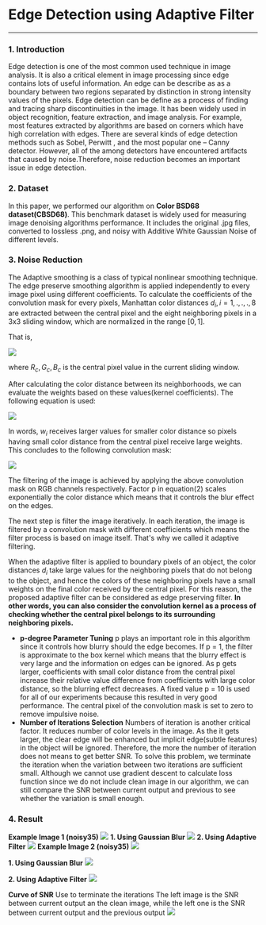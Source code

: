 # Edge Detection using Adaptive Filter
---
### 1. Introduction
Edge detection is one of the most common used technique in image analysis. It is also a critical element in image processing since edge contains lots of useful information. An edge can be describe as as a boundary between two regions separated by distinction in strong intensity values of the pixels. Edge detection can be define as a process of finding and tracing sharp discontinuities in the image. It has been widely used in object recognition, feature extraction, and image analysis. For example, most features extracted by algorithms are based on corners which have high correlation with edges. There are several kinds of edge detection methods such as Sobel, Perwitt , and the most popular one – Canny detector. However, all of the among detectors have encountered artifacts that caused by noise.Therefore, noise reduction becomes an important issue in edge detection.
### 2. Dataset 
In this paper, we performed our algorithm on **Color BSD68 dataset(CBSD68)**. This benchmark dataset is widely used for measuring image denoising algorithms performance. It includes the original .jpg files, converted to lossless .png, and noisy with Additive White Gaussian Noise of different levels.

### 3. Noise Reduction
The Adaptive smoothing is a class of typical nonlinear smoothing technique. The edge preserve smoothing algorithm is applied independently to every image pixel using different coefficients. To calculate the coefficients of the convolution mask for every pixels, Manhattan color distances $d_i , i = 1,.,.,.,8$ are extracted between the central pixel and the eight neighboring pixels in a 3x3 sliding window, which are normalized in the range $[0,1]$.

That is, 

![](https://i.imgur.com/60lLZGf.png)

where $R_c,G_c,B_c$ is the central pixel value in the current sliding window.

After calculating the color distance between its neighborhoods, we can evaluate the weights based on these values(kernel coefficients). The following equation is used:

![](https://i.imgur.com/AaKJa8A.png)

In words, $w_i$ receives larger values for smaller color distance so pixels
having small color distance from the central pixel receive large weights. This concludes to the following convolution mask:

![](https://i.imgur.com/8lz4o7D.png)

The filtering of the image is achieved by applying the above convolution mask on RGB channels respectively. Factor p in equation(2) scales exponentially the color distance which means that it controls the blur effect on the edges.

The next step is filter the image iteratively. In each iteration, the image is filtered by a convolution mask with different coefficients which means the filter process is based on image itself. That's why we called it adaptive filtering. 

When the adaptive filter is applied to boundary pixels of an object, the color distances $d_i$ take large values for the neighboring pixels that do not belong to the object, and hence the colors of these neighboring pixels have a small weights on the final color received by the central pixel. For this reason, the proposed adaptive filter can be considered as edge preserving filter. **In other words, you can also consider the convolution kernel as a process of checking whether the central pixel belongs to its surrounding neighboring pixels.**

* **p-degree Parameter Tuning**
  p plays an important role in this algorithm since it controls how blurry should the edge becomes. If p = 1, the filter is approximate to the box kernel which means that the blurry effect is very large and the information on edges can be ignored. As p gets larger, coefficients with small color distance from the central pixel increase their relative value difference from coefficients with large color distance, so the blurring effect decreases. A fixed value p = 10 is used for all of our experiments because this resulted in very good performance. The central pixel of the convolution mask is set to zero to remove impulsive noise.
* **Number of Iterations Selection**
    Numbers of iteration is another critical factor. It reduces number of color levels in the image. As the it gets larger, the clear edge will be enhanced but implicit edge(subtle features) in the object will be ignored. Therefore, the more the number of iteration does not means to get better SNR. To solve this problem, we terminate the iteration when the variation between two iterations are sufficient small. Although we cannot use gradient descent to calculate loss function since we do not include clean image in our algorithm, we can still compare the SNR between current output and previous to see whether the variation is small enough.
### 4. Result
**Example Image 1 (noisy35)**
![](https://i.imgur.com/iKZwJlL.png)
**1. Using Gaussian Blur**
![](https://i.imgur.com/VB2JGJ1.png)
**2. Using Adaptive Filter**
![](https://i.imgur.com/17lGcE9.png)
**Example Image 2 (noisy35)**
![](https://i.imgur.com/vJsDIQ2.png)

**1. Using Gaussian Blur**
![](https://i.imgur.com/4VP8kxD.png)

**2. Using Adaptive Filter**
![](https://i.imgur.com/VjVb7Tx.png)

**Curve of SNR**
Use to terminate the iterations
The left image is the SNR between current output an the clean image, while the left one is the SNR between current output and the previous output
![](https://i.imgur.com/TIIxeni.png)

